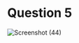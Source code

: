 # Question 5

![Screenshot (44)](https://github.com/aradhanayada/PW-assignment1-solution/assets/103102710/c1f8a8c2-ad35-439f-9804-008ec780b739)
